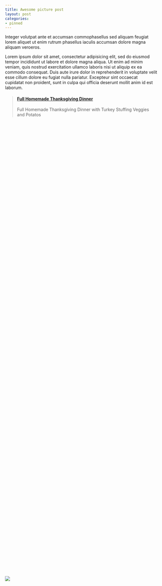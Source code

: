 ```yaml
---
title: Awesome picture post
layout: post
categories:
- pinned
---
```


Integer volutpat ante et accumsan commophasellus sed aliquam feugiat lorem aliquet ut enim rutrum phasellus iaculis accumsan dolore magna aliquam veroeros.

<img id="center_image" src="assets/images/pic5.jpg">

<style>
#center_image{
 position: absolute;
 top: 50%;
 margin: -50px auto 0;
} </style>

Lorem ipsum dolor sit amet, consectetur adipisicing elit, sed do eiusmod tempor incididunt
ut labore et dolore magna aliqua. Ut enim ad minim veniam, quis nostrud exercitation ullamco
laboris nisi ut aliquip ex ea commodo consequat. Duis aute irure dolor in reprehenderit
in voluptate velit esse cillum dolore eu fugiat nulla pariatur. Excepteur sint occaecat
cupidatat non proident, sunt in culpa qui officia deserunt mollit anim id est laborum.

<blockquote class="embedly-card"><h4><a href="https://500px.com/photo/127469533/full-homemade-thanksgiving-dinner-by-brent-hofacker">Full Homemade Thanksgiving Dinner</a></h4><p>Full Homemade Thanksgiving Dinner with Turkey Stuffing Veggies and Potatos</p></blockquote>
<script async src="//cdn.embedly.com/widgets/platform.js" charset="UTF-8"></script>
